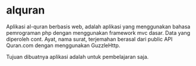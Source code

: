 # alquran
Aplikasi al-quran berbasis web, adalah aplikasi yang menggunakan bahasa pemrograman php dengan menggunakan framework mvc dasar. Data yang diperoleh cont. Ayat, nama surat, terjemahan berasal dari public API Quran.com dengan menggunakan GuzzleHttp.

Tujuan dibuatnya aplikasi adalah untuk pembelajaran saja.
